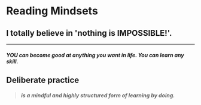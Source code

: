 # Reading Mindsets
## I totally believe in 'nothing is IMPOSSIBLE!'.
<HR>

##### YOU can become good at anything you want in life. You can learn any skill.


## Deliberate practice 
> ##### is a mindful and highly structured form of learning by doing.


